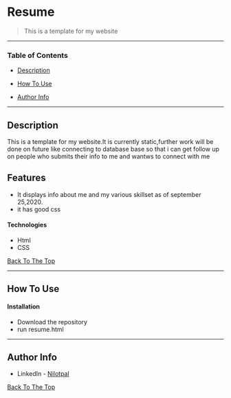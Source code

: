 # Resume




> This is a template for my website
---

### Table of Contents


- [Description](#description)
- [How To Use](#how-to-use)

- [Author Info](#author-info)

---

## Description

This is a template for my website.It is currently static,further work will be done on future like connecting to database base so that i can get follow up on people who submits their info to me and wantws to connect with me 
## Features
* It displays info about me and my various skillset as of september 25,2020.
* it has good css



#### Technologies

- Html
- CSS

[Back To The Top](#read-me-template)

---

## How To Use

#### Installation

- Download the repository
- run resume.html



---





## Author Info

- LinkedIn - [Nilotpal](https://www.linkedin.com/in/nilotpal-das-842b071a1/)


[Back To The Top](#read-me-template)
